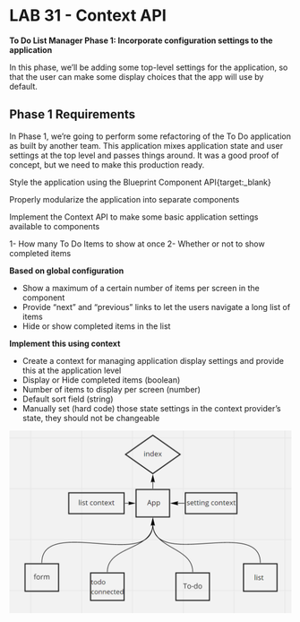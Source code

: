 # LAB 31 - Context API


**To Do List Manager Phase 1: Incorporate configuration settings to the application**

In this phase, we’ll be adding some top-level settings for the application, so that the user can make some display choices that the app will use by default.

## Phase 1 Requirements

In Phase 1, we’re going to perform some refactoring of the To Do application as built by another team. This application mixes application state and user settings at the top level and passes things around. It was a good proof of concept, but we need to make this production ready.

Style the application using the Blueprint Component API{target:_blank}

Properly modularize the application into separate components

Implement the Context API to make some basic application settings available to components

1- How many To Do Items to show at once 2- Whether or not to show completed items

**Based on global configuration**

- Show a maximum of a certain number of items per screen in the component
- Provide “next” and “previous” links to let the users navigate a long list of items
- Hide or show completed items in the list

**Implement this using context**

- Create a context for managing application display settings and provide this at the application level
- Display or Hide completed items (boolean)
- Number of items to display per screen (number)
- Default sort field (string)
- Manually set (hard code) those state settings in the context provider’s state, they should not be changeable

![UML31.png](./UML31.png)